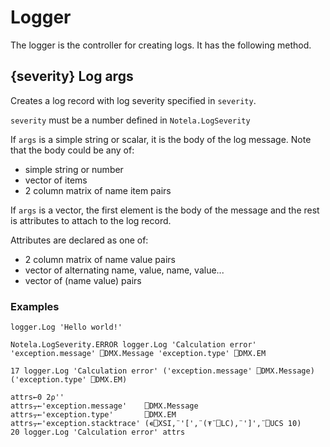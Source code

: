 # Logger

The logger is the controller for creating logs. It has the following method.

## {severity} Log args

Creates a log record with log severity specified in `severity`.

`severity` must be a number defined in `Notela.LogSeverity`

If `args` is a simple string or scalar, it is the body of the log message. Note that the body could be any of:

* simple string or number
* vector of items
* 2 column matrix of name item pairs

If `args` is a vector, the first element is the body of the message and the rest is attributes to attach to the log record.

Attributes are declared as one of:

* 2 column matrix of name value pairs
* vector of alternating name, value, name, value...
* vector of (name value) pairs

### Examples

```apl
logger.Log 'Hello world!'

Notela.LogSeverity.ERROR logger.Log 'Calculation error' 'exception.message' ⎕DMX.Message 'exception.type' ⎕DMX.EM

17 logger.Log 'Calculation error' ('exception.message' ⎕DMX.Message)('exception.type' ⎕DMX.EM)

attrs←0 2⍴''
attrs⍪←'exception.message'    ⎕DMX.Message
attrs⍪←'exception.type'       ⎕DMX.EM
attrs⍪←'exception.stacktrace' (∊⎕XSI,¨'[',¨(⍕¨⎕LC),¨']',¨⎕UCS 10)
20 logger.Log 'Calculation error' attrs
```
